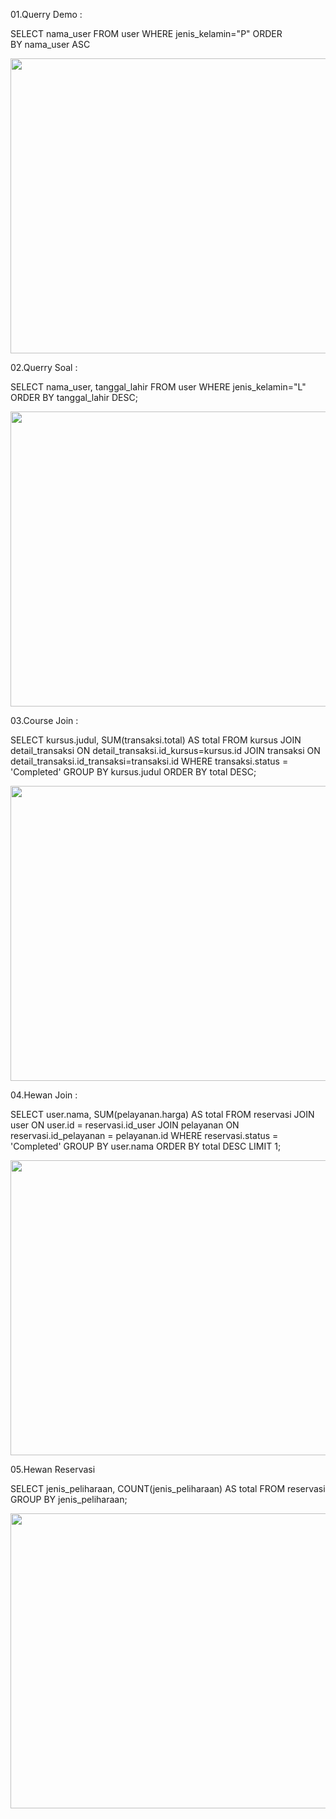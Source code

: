 01.Querry Demo : <br>

SELECT nama_user
FROM user
WHERE jenis_kelamin="P"
ORDER BY nama_user ASC
<p align="center">
  <img width="1176" height="472" src="">
</p>

02.Querry Soal : <br>

SELECT nama_user, tanggal_lahir
FROM user
WHERE jenis_kelamin="L"
ORDER BY tanggal_lahir DESC;
<p align="center">
  <img width="1176" height="472" src="">
</p>

03.Course Join : <br>

SELECT
  kursus.judul,
  SUM(transaksi.total) AS total
FROM kursus
JOIN detail_transaksi ON detail_transaksi.id_kursus=kursus.id
JOIN transaksi ON detail_transaksi.id_transaksi=transaksi.id
WHERE transaksi.status = 'Completed'
GROUP BY kursus.judul
ORDER BY total DESC;
<p align="center">
  <img width="1176" height="472" src="">
</p>

04.Hewan Join : <br>

SELECT
  user.nama,
  SUM(pelayanan.harga) AS total
FROM reservasi
JOIN user ON user.id = reservasi.id_user
JOIN pelayanan ON reservasi.id_pelayanan = pelayanan.id
WHERE reservasi.status = 'Completed'
GROUP BY user.nama
ORDER BY total DESC
LIMIT 1;
<p align="center">
  <img width="1176" height="472" src="">
</p>

05.Hewan Reservasi

SELECT jenis_peliharaan, COUNT(jenis_peliharaan) AS total
FROM reservasi
GROUP BY jenis_peliharaan;
<p align="center">
  <img width="1176" height="472" src="">
</p>
